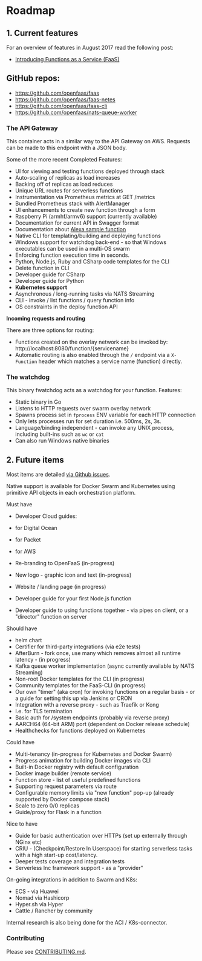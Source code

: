 # Roadmap

## 1. Current features

For an overview of features in August 2017 read the following post:

* [Introducing Functions as a Service (FaaS)](https://blog.alexellis.io/introducing-functions-as-a-service/)

## GitHub repos:

* https://github.com/openfaas/faas
* https://github.com/openfaas/faas-netes
* https://github.com/openfaas/faas-cli
* https://github.com/openfaas/nats-queue-worker

### The API Gateway

This container acts in a similar way to the API Gateway on AWS. Requests can be made to this endpoint with a JSON body.

Some of the more recent Completed Features:

* UI for viewing and testing functions deployed through stack
* Auto-scaling of replicas as load increases
* Backing off of replicas as load reduces
* Unique URL routes for serverless functions
* Instrumentation via Prometheus metrics at GET /metrics
* Bundled Prometheus stack with AlertManager
* UI enhancements to create new function through a form
* Raspberry Pi (armhf/armv6) support (currently available)
* Documentation for current API in Swagger format
* Documentation about [Alexa sample function](https://blog.alexellis.io/serverless-alexa-skill-mobymingle/)
* Native CLI for templating/building and deploying functions
* Windows support for watchdog back-end - so that Windows executables can be used in a multi-OS swarm
* Enforcing function execution time in seconds.
* Python, Node.js, Ruby and CSharp code templates for the CLI
* Delete function in CLI
* Developer guide for CSharp
* Developer guide for Python
* **Kubernetes support**
* Asynchronous / long-running tasks via NATS Streaming
* CLI - invoke / list functions / query function info
* OS constraints in the deploy function API

**Incoming requests and routing**

There are three options for routing:

* Functions created on the overlay network can be invoked by: http://localhost:8080/function/{servicename}
* Automatic routing is also enabled through the `/` endpoint via a `X-Function` header which matches a service name (function) directly.

### The watchdog

This binary fwatchdog acts as a watchdog for your function. Features:

* Static binary in Go
* Listens to HTTP requests over swarm overlay network
* Spawns process set in `fprocess` ENV variable for each HTTP connection
* Only lets processes run for set duration i.e. 500ms, 2s, 3s.
* Language/binding independent - can invoke any UNIX process, including built-ins such as `wc` or `cat`
* Can also run Windows native binaries

## 2. Future items

Most items are detailed [via Github issues](https://github.com/openfaas/faas/issues).

Native support is available for Docker Swarm and Kubernetes using primitive API objects in each orchestration platform.

Must have

* Developer Cloud guides:
 * for Digital Ocean
 * for Packet
 * for AWS

* Re-branding to OpenFaaS (in-progress)
 * New logo - graphic icon and text (in-progress)
 * Website / landing page (in progress)
 
* Developer guide for your first Node.js function
* Developer guide to using functions together - via pipes on client, or a "director" function on server

Should have

* helm chart
* Certifier for third-party integrations (via e2e tests) 
* AfterBurn - fork once, use many which removes almost all runtime latency - (in progress)
* Kafka queue worker implementation (async currently available by NATS Streaming)
* Non-root Docker templates for the CLI (in progress)
* Community templates for the FaaS-CLI (in progress)
* Our own "timer" (aka cron) for invoking functions on a regular basis - or a guide for setting this up via Jenkins or CRON
* Integration with a reverse proxy - such as Traefik or Kong
 * I.e. for TLS termination
 * Basic auth for /system endpoints (probably via reverse proxy)
* AARCH64 (64-bit ARM) port (dependent on Docker release schedule)
* Healthchecks for functions deployed on Kubernetes

Could have

* Multi-tenancy (in-progress for Kubernetes and Docker Swarm)
* Progress animation for building Docker images via CLI
* Built-in Docker registry with default configuration
* Docker image builder (remote service)
* Function store - list of useful predefined functions
* Supporting request parameters via route
* Configurable memory limits via "new function" pop-up (already supported by Docker compose stack)
* Scale to zero 0/0 replicas
* Guide/proxy for Flask in a function


Nice to have

* Guide for basic authentication over HTTPs (set up externally through NGinx etc)
* CRIU - (Checkpoint/Restore In Userspace) for starting serverless tasks with a high start-up cost/latency.
* Deeper tests coverage and integration tests
* Serverless Inc framework support - as a "provider"

On-going integrations in addition to Swarm and K8s:

* ECS - via Huawei
* Nomad via Hashicorp
* Hyper.sh via Hyper
* Cattle / Rancher by community

Internal research is also being done for the ACI / K8s-connector.

### Contributing

Please see [CONTRIBUTING.md](https://github.com/openfaas/faas/blob/master/CONTRIBUTING.md).
